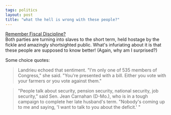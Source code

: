 ```yaml
---
tags: politics
layout: post
title: "what the hell is wrong with these people?"
---
```




<a href="http://www.washingtonpost.com/wp-dyn/articles/A61778-2002Aug8.html">Remember Fiscal Discipline?</a><br>
Both parties are turning into slaves to the short term, held hostage by the fickle and amazingly shortsighted public. What's infuriating about it is that these people are supposed to know better! (Again, why am I surprised?)</p>

<p>Some choice quotes:</p>

<p><blockquote> Landrieu echoed that sentiment. "I'm only one of 535 members of Congress," she said. "You're presented with a bill. Either you vote with your farmers or you vote against them."</blockquote>

<p><blockquote>"People talk about security, pension security, national security, job security," said Sen. Jean Carnahan (D-Mo.), who is in a tough campaign to complete her late husband's term. "Nobody's coming up to me and saying, 'I want to talk to you about the deficit.' "</blockquote>


